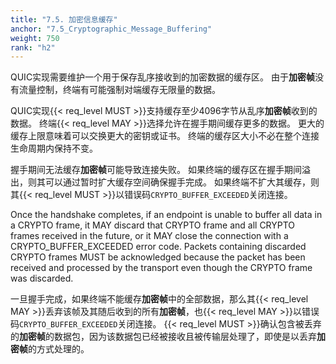 ```yaml
---
title: "7.5. 加密信息缓存"
anchor: "7.5_Cryptographic_Message_Buffering"
weight: 750
rank: "h2"
---
```


QUIC实现需要维护一个用于保存乱序接收到的加密数据的缓存区。
由于**加密帧**没有流量控制，终端有可能强制对端缓存无限量的数据。

QUIC实现{{< req_level MUST >}}支持缓存至少4096字节从乱序**加密帧**收到的数据。
终端{{< req_level MAY >}}选择允许在握手期间缓存更多的数据。
更大的缓存上限意味着可以交换更大的密钥或证书。
终端的缓存区大小不必在整个连接生命周期内保持不变。

握手期间无法缓存**加密帧**可能导致连接失败。
如果终端的缓存区在握手期间溢出，则其可以通过暂时扩大缓存空间确保握手完成。
如果终端不扩大其缓存，则其{{< req_level MUST >}}以错误码`CRYPTO_BUFFER_EXCEEDED`关闭连接。

Once the handshake completes, if an endpoint is unable to buffer all data in a CRYPTO frame, it MAY discard that CRYPTO frame and all CRYPTO frames received in the future, or it MAY close the connection with a CRYPTO_BUFFER_EXCEEDED error code. Packets containing discarded CRYPTO frames MUST be acknowledged because the packet has been received and processed by the transport even though the CRYPTO frame was discarded.

一旦握手完成，如果终端不能缓存**加密帧**中的全部数据，那么其{{< req_level MAY >}}丢弃该帧及其随后收到的所有**加密帧**，也{{< req_level MAY >}}以错误码`CRYPTO_BUFFER_EXCEEDED`关闭连接。
{{< req_level MUST >}}确认包含被丢弃的**加密帧**的数据包，因为该数据包已经被接收且被传输层处理了，即使是以丢弃**加密帧**的方式处理的。
